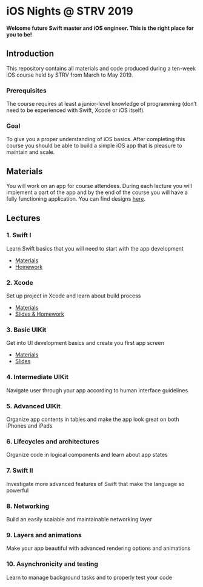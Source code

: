 # iOS Nights @ STRV 2019

**Welcome future Swift master and iOS engineer. This is the right place for you to be!**

## Introduction

This repository contains all materials and code produced during a ten-week iOS course held by STRV from March to May 2019.

### Prerequisites

The course requires at least a junior-level knowledge of programming (don’t need to be experienced with Swift, Xcode or iOS itself).

### Goal

To give you a proper understanding of iOS basics. After completing this course you should be able to build a simple iOS app that is pleasure to maintain and scale.

## Materials

You will work on an app for course attendees. During each lecture you will implement a part of the app and by the end of the course you will have a fully functioning application. You can find designs [here](https://invis.io/SKPDB7QDZ2W).

## Lectures

### 1. Swift I

Learn Swift basics that you will need to start with the app development

- [Materials](01-Swift-I)
- [Homework](01-Swift-I/Homework)

### 2. Xcode

Set up project in Xcode and learn about build process

- [Materials](02-Xcode)
- [Slides & Homework](02-Xcode/Slides)

### 3. Basic UIKit

Get into UI development basics and create you first app screen

- [Materials](Resources)
- [Slides](03-Basic-UIKit)

### 4. Intermediate UIKit

Navigate user through your app according to human interface guidelines

### 5. Advanced UIKit

Organize app contents in tables and make the app look great on both iPhones and iPads

### 6. Lifecycles and architectures

Organize code in logical components and learn about app states

### 7. Swift II

Investigate more advanced features of Swift that make the language so powerful

### 8. Networking

Build an easily scalable and maintainable networking layer

### 9. Layers and animations

Make your app beautiful with advanced rendering options and animations

### 10. Asynchronicity and testing

Learn to manage background tasks and to properly test your code
